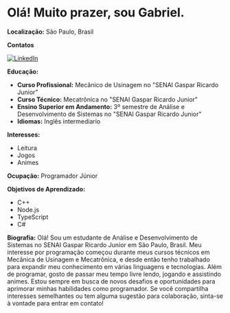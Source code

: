 # Olá! Muito prazer, sou  Gabriel.

**Localização:** São Paulo, Brasil

**Contatos**


[![LinkedIn](https://img.shields.io/badge/LinkedIn-fff?style=for-the-badge&logo=linkedin&logoColor=0E76A8)](linkedin.com/in/gabriel-teodoro-s2)


**Educação:**
- **Curso Profissional:** Mecânico de Usinagem no "SENAI Gaspar Ricardo Junior"
- **Curso Técnico:** Mecatrônica no "SENAI Gaspar Ricardo Junior"
- **Ensino Superior em Andamento:** 3º semestre de Análise e Desenvolvimento de Sistemas no "SENAI Gaspar Ricardo Junior"
- **Idiomas:** Inglês intermediario

**Interesses:**
- Leitura
- Jogos
- Animes

**Ocupação:** Programador Júnior

**Objetivos de Aprendizado:**
- C++
- Node.js
- TypeScript
- C#

**Biografia:**
Olá! Sou um estudante de Análise e Desenvolvimento de Sistemas no SENAI Gaspar Ricardo Junior em São Paulo, Brasil. Meu interesse por programação começou durante meus cursos técnicos em Mecânica de Usinagem e Mecatrônica, e desde então tenho trabalhado para expandir meu conhecimento em várias linguagens e tecnologias. Além de programar, gosto de passar meu tempo livre lendo, jogando e assistindo animes. Estou sempre em busca de novos desafios e oportunidades para aprimorar minhas habilidades como programador. Se você compartilha interesses semelhantes ou tem alguma sugestão para colaboração, sinta-se à vontade para entrar em contato!